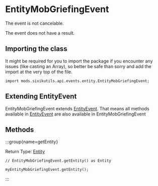 # EntityMobGriefingEvent

The event is not cancelable.

The event does not have a result.

## Importing the class

It might be required for you to import the package if you encounter any issues (like casting an Array), so better be safe than sorry and add the import at the very top of the file.
```zenscript
import mods.sixikutils.api.events.entity.EntityMobGriefingEvent;
```


## Extending EntityEvent

EntityMobGriefingEvent extends [EntityEvent](/forge/api/event/entity/EntityEvent). That means all methods available in [EntityEvent](/forge/api/event/entity/EntityEvent) are also available in EntityMobGriefingEvent

## Methods

:::group{name=getEntity}

Return Type: [Entity](/vanilla/api/entity/Entity)

```zenscript
// EntityMobGriefingEvent.getEntity() as Entity

myEntityMobGriefingEvent.getEntity();
```

:::


